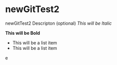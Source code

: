 # newGitTest2
newGitTest2 Descripton (optional)
*This will be Italic*

**This will be Bold**

- This will be a list item
- This will be a list item


e
